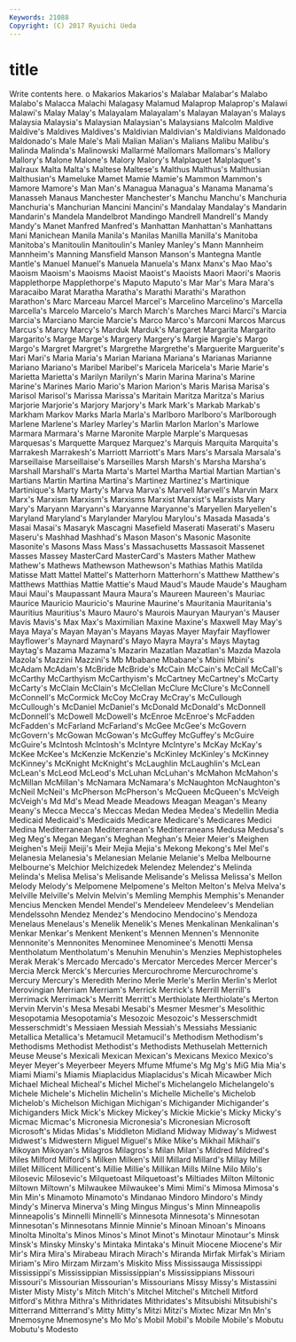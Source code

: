 ```yaml
---
Keywords: 21088 
Copyright: (C) 2017 Ryuichi Ueda
---
```


# title

Write contents here.
o Makarios Makarios's Malabar Malabar's
Malabo Malabo's Malacca Malachi Malagasy Malamud Malaprop Malaprop's Malawi Malawi's
Malay Malay's Malayalam Malayalam's Malayan Malayan's Malays Malaysia Malaysia's Malaysian
Malaysian's Malaysians Malcolm Maldive Maldive's Maldives Maldives's Maldivian Maldivian's Maldivians
Maldonado Maldonado's Male Male's Mali Malian Malian's Malians Malibu Malibu's
Malinda Malinda's Malinowski Mallarmé Mallomars Mallomars's Mallory Mallory's Malone Malone's
Malory Malory's Malplaquet Malplaquet's Malraux Malta Malta's Maltese Maltese's Malthus
Malthus's Malthusian Malthusian's Mameluke Mamet Mamie Mamie's Mammon Mammon's Mamore
Mamore's Man Man's Managua Managua's Manama Manama's Manasseh Manaus Manchester
Manchester's Manchu Manchu's Manchuria Manchuria's Manchurian Mancini Mancini's Mandalay Mandalay's
Mandarin Mandarin's Mandela Mandelbrot Mandingo Mandrell Mandrell's Mandy Mandy's Manet
Manfred Manfred's Manhattan Manhattan's Manhattans Mani Manichean Manila Manila's Manilas
Manilla Manilla's Manitoba Manitoba's Manitoulin Manitoulin's Manley Manley's Mann Mannheim
Mannheim's Manning Mansfield Manson Manson's Mantegna Mantle Mantle's Manuel Manuel's
Manuela Manuela's Manx Manx's Mao Mao's Maoism Maoism's Maoisms Maoist
Maoist's Maoists Maori Maori's Maoris Mapplethorpe Mapplethorpe's Maputo Maputo's Mar
Mar's Mara Mara's Maracaibo Marat Maratha Maratha's Marathi Marathi's Marathon
Marathon's Marc Marceau Marcel Marcel's Marcelino Marcelino's Marcella Marcella's Marcelo
Marcelo's March March's Marches Marci Marci's Marcia Marcia's Marciano Marcie
Marcie's Marco Marco's Marconi Marcos Marcus Marcus's Marcy Marcy's Marduk
Marduk's Margaret Margarita Margarito Margarito's Marge Marge's Margery Margery's Margie
Margie's Margo Margo's Margret Margret's Margrethe Margrethe's Marguerite Marguerite's Mari
Mari's Maria Maria's Marian Mariana Mariana's Marianas Marianne Mariano Mariano's
Maribel Maribel's Maricela Maricela's Marie Marie's Marietta Marietta's Marilyn Marilyn's
Marin Marina Marina's Marine Marine's Marines Mario Mario's Marion Marion's
Maris Marisa Marisa's Marisol Marisol's Marissa Marissa's Maritain Maritza Maritza's
Marius Marjorie Marjorie's Marjory Marjory's Mark Mark's Markab Markab's Markham
Markov Marks Marla Marla's Marlboro Marlboro's Marlborough Marlene Marlene's Marley
Marley's Marlin Marlon Marlon's Marlowe Marmara Marmara's Marne Maronite Marple
Marple's Marquesas Marquesas's Marquette Marquez Marquez's Marquis Marquita Marquita's Marrakesh
Marrakesh's Marriott Marriott's Mars Mars's Marsala Marsala's Marseillaise Marseillaise's Marseilles
Marsh Marsh's Marsha Marsha's Marshall Marshall's Marta Marta's Martel Martha
Martial Martian Martian's Martians Martin Martina Martina's Martinez Martinez's Martinique
Martinique's Marty Marty's Marva Marva's Marvell Marvell's Marvin Marx Marx's
Marxism Marxism's Marxisms Marxist Marxist's Marxists Mary Mary's Maryann Maryann's
Maryanne Maryanne's Maryellen Maryellen's Maryland Maryland's Marylander Marylou Marylou's Masada
Masada's Masai Masai's Masaryk Mascagni Masefield Maserati Maserati's Maseru Maseru's
Mashhad Mashhad's Mason Mason's Masonic Masonite Masonite's Masons Mass Mass's
Massachusetts Massasoit Massenet Masses Massey MasterCard MasterCard's Masters Mather Mathew
Mathew's Mathews Mathewson Mathewson's Mathias Mathis Matilda Matisse Matt Mattel
Mattel's Matterhorn Matterhorn's Matthew Matthew's Matthews Matthias Mattie Mattie's Maud
Maud's Maude Maude's Maugham Maui Maui's Maupassant Maura Maura's Maureen
Maureen's Mauriac Maurice Mauricio Mauricio's Maurine Maurine's Mauritania Mauritania's Mauritius
Mauritius's Mauro Mauro's Maurois Mauryan Mauryan's Mauser Mavis Mavis's Max
Max's Maximilian Maxine Maxine's Maxwell May May's Maya Maya's Mayan
Mayan's Mayans Mayas Mayer Mayfair Mayflower Mayflower's Maynard Maynard's Mayo
Mayra Mayra's Mays Maytag Maytag's Mazama Mazama's Mazarin Mazatlan Mazatlan's
Mazda Mazola Mazola's Mazzini Mazzini's Mb Mbabane Mbabane's Mbini Mbini's
McAdam McAdam's McBride McBride's McCain McCain's McCall McCall's McCarthy McCarthyism
McCarthyism's McCartney McCartney's McCarty McCarty's McClain McClain's McClellan McClure McClure's
McConnell McConnell's McCormick McCoy McCray McCray's McCullough McCullough's McDaniel McDaniel's
McDonald McDonald's McDonnell McDonnell's McDowell McDowell's McEnroe McEnroe's McFadden McFadden's
McFarland McFarland's McGee McGee's McGovern McGovern's McGowan McGowan's McGuffey McGuffey's
McGuire McGuire's McIntosh McIntosh's McIntyre McIntyre's McKay McKay's McKee McKee's
McKenzie McKenzie's McKinley McKinley's McKinney McKinney's McKnight McKnight's McLaughlin McLaughlin's
McLean McLean's McLeod McLeod's McLuhan McLuhan's McMahon McMahon's McMillan McMillan's
McNamara McNamara's McNaughton McNaughton's McNeil McNeil's McPherson McPherson's McQueen McQueen's
McVeigh McVeigh's Md Md's Mead Meade Meadows Meagan Meagan's Meany
Meany's Mecca Mecca's Meccas Medan Medea Medea's Medellin Media Medicaid
Medicaid's Medicaids Medicare Medicare's Medicares Medici Medina Mediterranean Mediterranean's Mediterraneans
Medusa Medusa's Meg Meg's Megan Megan's Meghan Meghan's Meier Meier's
Meighen Meighen's Meiji Meiji's Meir Mejia Mejia's Mekong Mekong's Mel
Mel's Melanesia Melanesia's Melanesian Melanie Melanie's Melba Melbourne Melbourne's Melchior
Melchizedek Melendez Melendez's Melinda Melinda's Melisa Melisa's Melisande Melisande's Melissa
Melissa's Mellon Melody Melody's Melpomene Melpomene's Melton Melton's Melva Melva's
Melville Melville's Melvin Melvin's Memling Memphis Memphis's Menander Mencius Mencken
Mendel Mendel's Mendeleev Mendeleev's Mendelian Mendelssohn Mendez Mendez's Mendocino Mendocino's
Mendoza Menelaus Menelaus's Menelik Menelik's Menes Menkalinan Menkalinan's Menkar Menkar's
Menkent Menkent's Mennen Mennen's Mennonite Mennonite's Mennonites Menominee Menominee's Menotti
Mensa Mentholatum Mentholatum's Menuhin Menuhin's Menzies Mephistopheles Merak Merak's Mercado
Mercado's Mercator Mercedes Mercer Mercer's Mercia Merck Merck's Mercuries Mercurochrome
Mercurochrome's Mercury Mercury's Meredith Merino Merle Merle's Merlin Merlin's Merlot
Merovingian Merriam Merriam's Merrick Merrick's Merrill Merrill's Merrimack Merrimack's Merritt
Merritt's Merthiolate Merthiolate's Merton Mervin Mervin's Mesa Mesabi Mesabi's Mesmer
Mesmer's Mesolithic Mesopotamia Mesopotamia's Mesozoic Mesozoic's Messerschmidt Messerschmidt's Messiaen Messiah
Messiah's Messiahs Messianic Metallica Metallica's Metamucil Metamucil's Methodism Methodism's Methodisms
Methodist Methodist's Methodists Methuselah Metternich Meuse Meuse's Mexicali Mexican Mexican's
Mexicans Mexico Mexico's Meyer Meyer's Meyerbeer Meyers Mfume Mfume's Mg
Mg's MiG Mia Mia's Miami Miami's Miamis Miaplacidus Miaplacidus's Micah
Micawber Mich Michael Micheal Micheal's Michel Michel's Michelangelo Michelangelo's Michele
Michele's Michelin Michelin's Michelle Michelle's Michelob Michelob's Michelson Michigan Michigan's
Michigander Michigander's Michiganders Mick Mick's Mickey Mickey's Mickie Mickie's Micky
Micky's Micmac Micmac's Micronesia Micronesia's Micronesian Microsoft Microsoft's Midas Midas's
Middleton Midland Midway Midway's Midwest Midwest's Midwestern Miguel Miguel's Mike
Mike's Mikhail Mikhail's Mikoyan Mikoyan's Milagros Milagros's Milan Milan's Mildred
Mildred's Miles Milford Milford's Milken Milken's Mill Millard Millard's Millay
Miller Millet Millicent Millicent's Millie Millie's Millikan Mills Milne Milo
Milo's Milosevic Milosevic's Milquetoast Milquetoast's Miltiades Milton Miltonic Miltown Miltown's
Milwaukee Milwaukee's Mimi Mimi's Mimosa Mimosa's Min Min's Minamoto Minamoto's
Mindanao Mindoro Mindoro's Mindy Mindy's Minerva Minerva's Ming Mingus Mingus's
Minn Minneapolis Minneapolis's Minnelli Minnelli's Minnesota Minnesota's Minnesotan Minnesotan's Minnesotans
Minnie Minnie's Minoan Minoan's Minoans Minolta Minolta's Minos Minos's Minot
Minot's Minotaur Minotaur's Minsk Minsk's Minsky Minsky's Mintaka Mintaka's Minuit
Miocene Miocene's Mir Mir's Mira Mira's Mirabeau Mirach Mirach's Miranda
Mirfak Mirfak's Miriam Miriam's Miro Mirzam Mirzam's Miskito Miss Mississauga
Mississippi Mississippi's Mississippian Mississippian's Mississippians Missouri Missouri's Missourian Missourian's Missourians
Missy Missy's Mistassini Mister Misty Misty's Mitch Mitch's Mitchel Mitchel's
Mitchell Mitford Mitford's Mithra Mithra's Mithridates Mithridates's Mitsubishi Mitsubishi's Mitterrand
Mitterrand's Mitty Mitty's Mitzi Mitzi's Mixtec Mizar Mn Mn's Mnemosyne
Mnemosyne's Mo Mo's Mobil Mobil's Mobile Mobile's Mobutu Mobutu's Modesto
